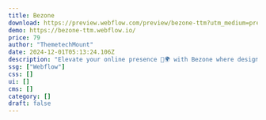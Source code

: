 ```yaml
---
title: Bezone
download: https://preview.webflow.com/preview/bezone-ttm?utm_medium=preview_link&utm_source=designer&utm_content=bezone-ttm&preview=e7373233212f73c639ceae1368c3a446&locale=en&workflow=sitePreview
demo: https://bezone-ttm.webflow.io/
price: 79
author: "ThemetechMount"
date: 2024-12-01T05:13:24.106Z
description: "Elevate your online presence 🔎🌍 with Bezone where design meets functionality. Ideal for marketing companies, SEO agencies, and digital agencies. Bezone offers the perfect blend of aesthetics and practicality to help your business thrive."
ssg: ["Webflow"]
css: []
ui: []
cms: []
category: []
draft: false
---
```

